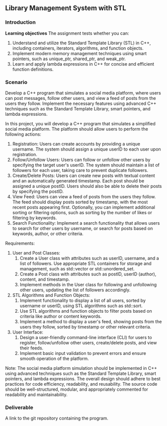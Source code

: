 ## Library Management System with STL

### Introduction

**Learning objectives** 
The assignment tests whether you can:

1. Understand and utilize the Standard Template Library (STL) in C++, including containers, iterators, algorithms, and function objects.
2. Implement modern memory management techniques using smart pointers, such as unique_ptr, shared_ptr, and weak_ptr.
3. Learn and apply lambda expressions in C++ for concise and efficient function definitions.

### Scenario
Develop a C++ program that simulates a social media platform, where users can post messages, follow other users, and view a feed of posts from the users they follow. Implement the necessary features using advanced C++ techniques such as the Standard Template Library, smart pointers, and lambda expressions.

In this project, you will develop a C++ program that simulates a simplified social media platform. The platform should allow users to perform the following actions:

1. Registration: Users can create accounts by providing a unique username. The system should assign a unique userID to each user upon registration.
2. Follow/Unfollow Users: Users can follow or unfollow other users by specifying the target user's userID. The system should maintain a list of followers for each user, taking care to prevent duplicate followers.
3. Create/Delete Posts: Users can create new posts with textual content and an automatically generated timestamp. Each post should be assigned a unique postID. Users should also be able to delete their posts by specifying the postID.
4. View Feed: Users can view a feed of posts from the users they follow. The feed should display posts sorted by timestamp, with the most recent posts appearing first. Optionally, you can implement additional sorting or filtering options, such as sorting by the number of likes or filtering by keywords.
5. Search Functionality: Implement a search functionality that allows users to search for other users by username, or search for posts based on keywords, author, or other criteria.

Requirements:

1. User and Post Classes:
    1. Create a User class with attributes such as userID, username, and a list of followers. Use appropriate STL containers for storage and management, such as std::vector or std::unordered_set.
    2. Create a Post class with attributes such as postID, userID (author), content, and timestamp.
    3. Implement methods in the User class for following and unfollowing other users, updating the list of followers accordingly.
2. STL Algorithms and Function Objects:
    1. Implement functionality to display a list of all users, sorted by username or userID, using STL algorithms such as std::sort.
    2. Use STL algorithms and function objects to filter posts based on criteria like author or content keywords.
    3. Implement a method to display a user's feed, showing posts from the users they follow, sorted by timestamp or other relevant criteria.
3. User Interface:
    1. Design a user-friendly command-line interface (CLI) for users to register, follow/unfollow other users, create/delete posts, and view their feeds.
    2. Implement basic input validation to prevent errors and ensure smooth operation of the platform.

Note: The social media platform simulation should be implemented in C++ using advanced techniques such as the Standard Template Library, smart pointers, and lambda expressions. The overall design should adhere to best practices for code efficiency, readability, and reusability. The source code should be well-structured, modular, and appropriately commented for readability and maintainability.

### Deliverable
A link to the git repository containing the program.
